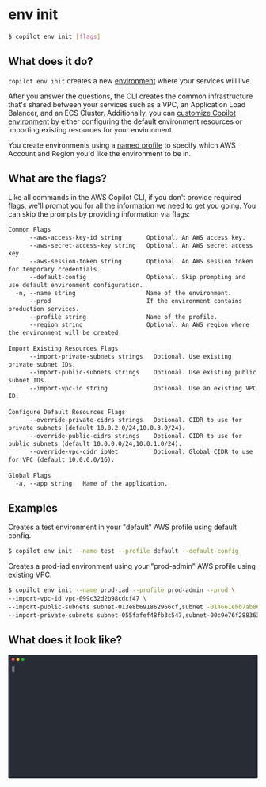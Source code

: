 # env init
```bash
$ copilot env init [flags]
```

## What does it do?
`copilot env init` creates a new [environment](/docs/docs/concepts/environments) where your services will live.

After you answer the questions, the CLI creates the common infrastructure that's shared between your services such as a VPC, an Application Load Balancer, and an ECS Cluster. Additionally, you can [customize Copilot environment](http://127.0.0.1:8000/docs/concepts/environments/#customize-your-environment) by either configuring the default environment resources or importing existing resources for your environment.

You create environments using a [named profile](/docs/credentials/#environment-credentials) to specify which AWS Account and Region you'd like the environment to be in.

## What are the flags?
Like all commands in the AWS Copilot CLI, if you don't provide required flags, we'll prompt you for all the information we need to get you going. You can skip the prompts by providing information via flags:
```
Common Flags
      --aws-access-key-id string       Optional. An AWS access key.
      --aws-secret-access-key string   Optional. An AWS secret access key.
      --aws-session-token string       Optional. An AWS session token for temporary credentials.
      --default-config                 Optional. Skip prompting and use default environment configuration.
  -n, --name string                    Name of the environment.
      --prod                           If the environment contains production services.
      --profile string                 Name of the profile.
      --region string                  Optional. An AWS region where the environment will be created.

Import Existing Resources Flags
      --import-private-subnets strings   Optional. Use existing private subnet IDs.
      --import-public-subnets strings    Optional. Use existing public subnet IDs.
      --import-vpc-id string             Optional. Use an existing VPC ID.

Configure Default Resources Flags
      --override-private-cidrs strings   Optional. CIDR to use for private subnets (default 10.0.2.0/24,10.0.3.0/24).
      --override-public-cidrs strings    Optional. CIDR to use for public subnets (default 10.0.0.0/24,10.0.1.0/24).
      --override-vpc-cidr ipNet          Optional. Global CIDR to use for VPC (default 10.0.0.0/16).

Global Flags
  -a, --app string   Name of the application.
```

## Examples
Creates a test environment in your "default" AWS profile using default config.
```bash
$ copilot env init --name test --profile default --default-config
```

Creates a prod-iad environment using your "prod-admin" AWS profile using existing VPC.
```bash
$ copilot env init --name prod-iad --profile prod-admin --prod \
--import-vpc-id vpc-099c32d2b98cdcf47 \
--import-public-subnets subnet-013e8b691862966cf,subnet -014661ebb7ab8681a \
--import-private-subnets subnet-055fafef48fb3c547,subnet-00c9e76f288363e7f
```

## What does it look like?
![Running copilot env init](https://raw.githubusercontent.com/kohidave/copilot-demos/master/env-init.svg?sanitize=true)
